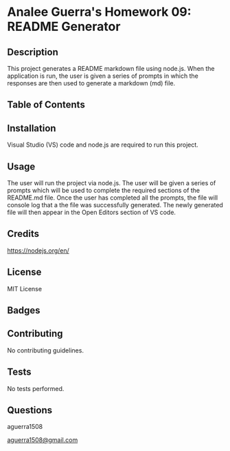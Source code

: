 # Analee Guerra's Homework 09: README Generator

  ## Description
  
  This project generates a README markdown file using node.js. When the application is run, the user is given a series of prompts in which the responses are then used to generate a markdown (md) file. 

  ## Table of Contents

  
  ## Installation
  
  Visual Studio (VS) code and node.js are required to run this project.
  
  ## Usage 
  
  The user will run the project via node.js. The user will be given a series of prompts which will be used to complete the required sections of the README.md file. Once the user has completed all the prompts, the file will console log that a the file was successfully generated. The newly generated file will then appear in the Open Editors section of VS code. 
  
  ## Credits
  
  https://nodejs.org/en/

  ## License
  
  MIT License
  
  ## Badges
  
  
  ## Contributing
  
  No contributing guidelines.
  
  ## Tests
  
  No tests performed.

  ## Questions

  aguerra1508
  
  aguerra1508@gmail.com
